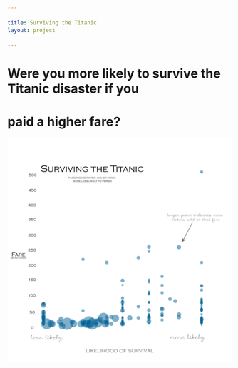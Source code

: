 ```yaml
---

title: Surviving the Titanic
layout: project

---
```


# Were you more likely to survive the Titanic disaster if you
# paid a higher fare?

![](survival_modified_master_header.png)
